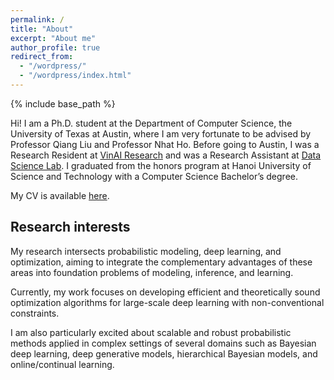 ```yaml
---
permalink: /
title: "About"
excerpt: "About me"
author_profile: true
redirect_from: 
  - "/wordpress/"
  - "/wordpress/index.html"
---
```


{% include base_path %}

Hi! I am a Ph.D. student at the Department of Computer Science, the University of Texas at Austin, where I am very fortunate to be advised by Professor Qiang Liu and Professor Nhat Ho. Before going to Austin, I was a Research Resident at [VinAI Research](https://www.vinai.io/) and was a Research Assistant at [Data Science Lab](http://ds.soict.hust.edu.vn/). I graduated from the honors program at Hanoi University of Science and Technology with a Computer Science Bachelor’s degree.

My CV is available [here](https://sonpeter.github.io/CV_SonNguyen.pdf).

## Research interests
My research intersects probabilistic modeling, deep learning, and optimization, aiming to integrate the complementary advantages of these areas into foundation problems of modeling, inference, and learning.

Currently, my work focuses on developing efficient and theoretically sound optimization algorithms for large-scale deep learning with non-conventional constraints.

I am also particularly excited about scalable and robust probabilistic methods applied in complex settings of several domains such as Bayesian deep learning, deep generative models, hierarchical Bayesian models, and online/continual learning.



